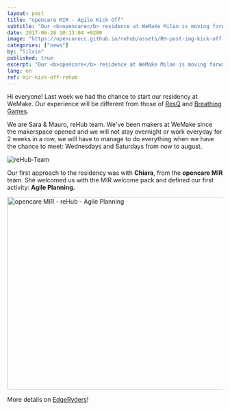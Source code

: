 ```yaml
---
layout: post
title: "opencare MIR - Agile Kick Off"
subtitle: "Our <b>opencare</b> residence at WeMake Milan is moving forward!"
date: 2017-06-28 10:13:04 +0200
image: "https://opencarecc.github.io/rehub/assets/RH-post-img-kick-off-01.jpg"
categories: ["news"]
by: "Silvia"
published: true
excerpt: "Our <b>opencare</b> residence at WeMake Milan is moving forward!"
lang: en
ref: mir-kick-off-rehub
---
```


Hi everyone! Last week we had the chance to start our residency at WeMake. Our experience will be different from those of [ResQ](https://opencarecc.github.io/ResQ/) and [Breathing Games](https://opencarecc.github.io/breathinggames/).

We are Sara & Mauro, reHub team. We've been makers at WeMake since the makerspace opened and we will not stay overnight or work everyday for 2 weeks in a row, we will have to manage to do everything when we have the chance to meet: Wednesdays and Saturdays from now to august.

<img src="https://opencarecc.github.io/rehub/assets/RH-post-img-kick-off-02.jpg" alt="reHub-Team">

Our first approach to the residency was with <b>Chiara</b>, from the <b>opencare MIR</b> team. She welcomed us with the MIR welcome pack and defined our first activity: <b>Agile Planning.</b>

<a data-flickr-embed="true"  href="https://www.flickr.com/photos/wemake_cc/albums/72157686683848184" title="opencare MIR - reHub - Agile Planning"><img src="https://farm5.staticflickr.com/4415/37243412385_1a3e405f7a_z.jpg" width="800" height="450" alt="opencare MIR - reHub - Agile Planning"></a><script async src="//embedr.flickr.com/assets/client-code.js" charset="utf-8"></script>

More details on [EdgeRyders](https://edgeryders.eu/t/rehub---agile-kick-off-at-wemake/548)!
